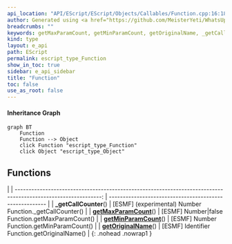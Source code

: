 ```yaml
---
api_location: "API/EScript/EScript/Objects/Callables/Function.cpp:16:18"
author: Generated using <a href="https://github.com/MeisterYeti/WhatsUpDoc">WhatsUpDoc</a>
breadcrumbs: ""
keywords: getMaxParamCount, getMinParamCount, getOriginalName, _getCallCounter
kind: type
layout: e_api
path: EScript
permalink: escript_type_Function
show_in_toc: true
sidebar: e_api_sidebar
title: "Function"
toc: false
use_as_root: false
---
```


#### Inheritance Graph

```mermaid
graph BT
	Function
	Function --> Object
	click Function "escript_type_Function"
	click Object "escript_type_Object"
```

## Functions

|
| -------------------------------------------------------------------------------------------------------------: | ------------------------------------------------------- | 
| **_getCallCounter**()                                                                                          | [ESMF] (experimental) Number Function._getCallCounter() | 
| **[getMaxParamCount](classEScript_1_1Function#classEScript_1_1Function_1a3ac5dccd12981fb2a4ec69fd2bea9bba)**() | [ESMF] Number\|false Function.getMaxParamCount()        | 
| **[getMinParamCount](classEScript_1_1Function#classEScript_1_1Function_1a66a74b0b6a82d248f99f8d9a3fd31524)**() | [ESMF] Number Function.getMinParamCount()               | 
| **[getOriginalName](classEScript_1_1Function#classEScript_1_1Function_1a7277022e1f51debc956e1341260a7ffa)**()  | [ESMF] Identifier Function.getOriginalName()            | 
{: .nohead .nowrap1 }

